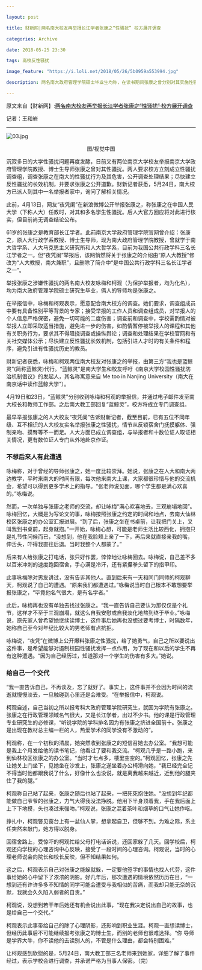 ```yaml
---

layout: post

title: 财新网|两名南大校友再举报长江学者张康之“性骚扰” 校方展开调查

categories: Archive

date: 2018-05-25 23:30

tags: 高校反性骚扰

image_feature: "https://i.loli.net/2018/05/26/5b0959a553994.jpg"

description: 两名南大政府管理学院硕士毕业生均称，在读书期间张康之曾分别对其实施性骚扰。南大已成立专门调查组与举报者接触，并承诺严格保密。

---
```


原文来自【财新网】:~~[两名南大校友再举报长江学者张康之“性骚扰” 校方展开调查](m.china.caixin.com/m/2018-05-26/101256968.html)~~

记者：王和岩

---

![03.jpg](https://i.loli.net/2018/05/26/5b0959a553994.jpg)

<center>图/视觉中国</center>

沉寂多日的大学性骚扰问题再度发酵，日前又有两位南京大学校友举报南京大学政府管理学院教授、博士生导师张康之曾对其性骚扰。两人要求校方立刻成立性骚扰调查组，调查张康之在南大的性骚扰行为及其危害，公开调查处理结果；尽快建立反性骚扰的长效机制，并要求张康之公开道歉。财新记者获悉，5月24日，南大校方已派人到其中一名举报者家中，询问了解相关情况。

此前，4月13日，网友“夜凭阑”在新浪微博公开举报张康之，称张康之在中国人民大学（下称人大）任教时，对其和多名学生性骚扰。后人大官方回应将对此进行核实，但目前尚无调查结论公布。

61岁的张康之是教育部长江学者。此前南京大学政府管理学院官网曾介绍：张康之，原人大行政学系教授、博士生导师，现为南大政府管理学院教授，曾就学于南大哲学系、人大马克思主义研究所和人大哲学系，目前为我国公共行政学科三名长江学者之一。但“夜凭阑”举报后，该网悄然将关于张康之的介绍由“原人大教授”修改为“人大教授，南大兼职”，且删除了简介中“是中国公共行政学科三名长江学者之一”。

举报张康之涉嫌性骚扰的两名南大校友咏梅和柯观（为保护举报者，均为化名），均为南大政府管理学院硕士硏究生毕业，俩人的导师均是张康之。

在举报信中，咏梅和柯观表示，愿意配合南大校方的调查。她们要求，调查组成员中要有具备性别平等背景的专家；接受举报的工作人员和调查组成员，对举报人的个人信息严格保密，避免一切可能的二度伤害；调查前和调查中，学校需酌情对被举报人立即采取适当措施，避免进一步的伤害，如酌情暂停被举报人的课程和其他有关职务行为，要求其不得阻挠调查或操纵舆论；调查和处理结果在学校官网和有关社交媒体公示；尽快建立反性骚扰长效机制，包括引进人才时的有关条件和程序，避免引进有性骚扰历史的教员。

财新记者获悉，咏梅和柯观两位南大校友对张康之的举报，由第三方“我也是蓝鲸灵”(简称蓝鲸灵)代行。“蓝鲸灵”是南大学生和校友呼吁《南京大学校园性骚扰防治机制倡议》的发起人，其名称寓意来自 Me too in Nanjing University（南大在南京话中读作蓝鲸大学"）。

4月19日和23日，“蓝鲸灵”分别收到咏梅和柯观的举报信，并通过电子邮件发至南大校长和教师工作部。之后南大教工部回复“蓝鲸灵”，校方将成立专门调查组。

最早举报张康之的人大校友“夜凭阑”告诉财新记者，截至目前，已有五位不同年级、互不相识的人大校友实名举报张康之性骚扰，情节从反锁宿舍门抚摸躯体、强制亲吻、摸臀等不一而足。人大方面已成立调查组，与举报者和十数位证人取证相关情况，更有数位证人专门从外地赴京作证。

### 不想后来人有此遭遇

咏梅称，对于曾经的导师张康之，她一度比较崇拜。她说，张康之在人大和南大两边教学，平时来南大的时间有限，每次他来南大上课，大家都很珍惜与他的交流机会，希望可以得到更多学术上的指导。“张老师说见面，哪个学生都是满心欢喜的。”咏梅说。

然而，一次单独与张康之老师的交流，却让咏梅“满心欢喜地去，三观崩塌地回”。咏梅回忆，大概是为写论文的事，咏梅按照张康之约定的时间和地点，去南大仙林校区张康之的办公室汇报进展。“到了后，张康之坐在书桌前，让我把门关上，又叫我到书桌前，起身就抱。”一开始，咏梅心想，可能是老师生活比较西化，拥抱只是礼节性问候而已，“没想到，他在我脸颊上亲了一下，再后来就直接亲我的嘴，伸舌头，吓得我直往后退。当时我整个人都蒙了。”

后来有人给张康之打电话，张只好作罢，悻悻地让咏梅回去。咏梅说，自己差不多以百米冲刺的速度跑回宿舍，手心满是冷汗，还有紧攥拳头留下的指甲印。

此事咏梅除对男友讲过，没有告诉其他人。直到后来有一天和同门同师的柯观聊天，柯观说了自己的遭遇。“原来我们都遭遇过。”咏梅说当时自己根本不敢想要举报张康之，“毕竟他名气很大，是有名学者。”

此后，咏梅再也没有单独去找过张康之。“我一直告诉自己要认为那仅仅是个礼节，这样才不至于三观崩塌，就这么自我安慰或自我淡化地熬到终于毕业。”咏梅说，原先家人曾希望她继续读博士，这件事后她再也没想过要考博士，时隔数年，她称自己至今对年纪比较大的男老师有点抗拒。

咏梅说，“夜凭”在微博上公开爆料张康之性骚扰，给了她勇气，自己之所以要说出这件事，是希望能够对遏制校园性骚扰发挥一点作用，为了现在和以后的学生不再有这种遭遇。“因为自己经历过，知道那对一个学生的伤害有多大。”她说。

### 给自己一个交代

“我一直告诉自己，不再谈及，忘了就好了。事实上，这件事并不会因为时间的流逝就慢慢淡去，一旦触碰到心里还是会难受。“在举报信中，柯观说。

柯观自述，自己当初之所以报考科大政府管理学院研究生，就因为学院有张康之。张康之在行政管理领域名气很大，又是长江学者，出过不少书。他的课是行政管理专业研究生的必修课，“听说学院的学科排名因为有张康之挤进全国前十。张康之是出现在教材总主编一栏的人，热爱学术的同学没有不激动的”。

柯观称，在一个初秋的清晨，她突然收到张康之的短信召她去办公室。“我想可能是我上个月发给他的读书笔记，他看过了要和我交流。“柯观几乎是一路小跑，来到仙林校区张康之的办公室。“当时才七点多，楼里空空的。”柯观回忆，张康之先让她关上门坐下，见她坐在沙发上，张康之遂坐着办公椅滑向她，“我已经完全记不得当时他都跟我说了什么，好像什么也没说，就是离我越来越近，近到他的腿夹住了我的腿。”

柯观称自己站了起来，张康之随后也站了起来，一把死死抱住她。“没想到年纪都能做自己爷爷的张康之，力气大得我没法挣脱。他用下半身顶着我，手在我后面上上下下地摸，头也凑过来强吻。”柯观说，张康之混着茶叶和烟草的口气让她作呕。

挣扎中，柯观瞥见窗台上有一盆仙人掌，想拿起自卫，但够不到。为难之际，系主任突然来敲门，她方得以脱身。

回宿舍路上，受惊吓的柯观忙给父母打电话诉说，还回家躲了几天。回学校后，柯观还向学校的心理咨询中心反映，接受了一段时间的心理咨询。柯观说，当时的心理老师说会向院长和校长反映，但不知结果如何。

这之后，柯观表示自己对张康之能躲就躲，一定要他签字的事情也找人代劳，这件事给她的心中留下了浓浓的阴影。好几年后，那次遭遇的情境依然历历在目，“一想到还有许许多多不知情的同学可能会遭受与我相似的苦痛，而我却只能无奈的沉默，我就会久久陷入弱者的自责。”

柯观说，没想到若干年后她还有机会说出此事，“现在我决定说出自己的故事，也是给自己一个交代。”

柯观表示此事带给自己的除了心理阴影，还影响到职业生涯。柯观一直想读博士，但经历此事后不可能继续报考张康之的博士生，而别的老师也很难选择。“你 导师是学界大牛，你不读他的去读别人的，不管是什么理由，都会特别困难。”

让柯观感到欣慰的是，5月24日，南大教工部三名老师来到她家，详细了解了事件经过，表示学校会进行调查，并承诺严格为当事人保密。（完）
